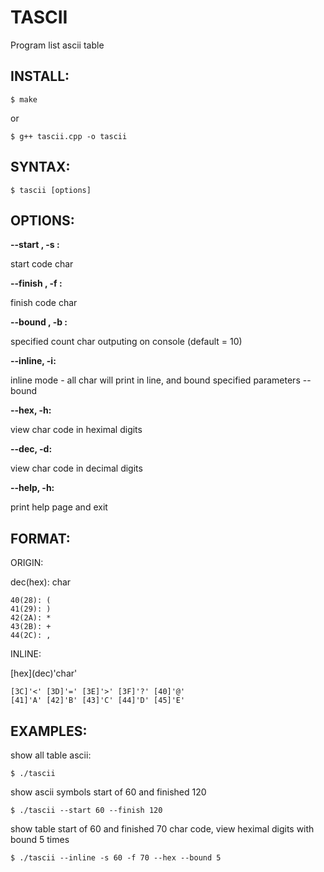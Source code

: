 TASCII
======

Program list ascii table

INSTALL:
--------

	$ make

or

	$ g++ tascii.cpp -o tascii

SYNTAX:
--------

	$ tascii [options]

OPTIONS:
--------


**--start <int>, -s <int>:** 

start code char

**--finish <int>, -f <int>:** 

finish code char

**--bound <int>, -b <int>:** 

specified count char outputing on console (default = 10)

**--inline, -i:** 

inline mode - all char will print in line, and bound specified parameters --bound

**--hex, -h:** 

view char code in heximal digits

**--dec, -d:** 

view char code in decimal digits

**--help, -h:** 

print help page and exit


FORMAT:
--------

ORIGIN:

dec(hex): char

	40(28): (
	41(29): )
	42(2A): *
	43(2B): +
	44(2C): ,

INLINE:

\[hex\]\(dec\)'char'

	[3C]'<' [3D]'=' [3E]'>' [3F]'?' [40]'@' 
	[41]'A' [42]'B' [43]'C' [44]'D' [45]'E'


EXAMPLES:
---------

show all table ascii:

	$ ./tascii

show ascii symbols start of 60 and finished 120 

	$ ./tascii --start 60 --finish 120

show table start of 60 and finished 70 char code, view heximal digits with bound 5 times

	$ ./tascii --inline -s 60 -f 70 --hex --bound 5
